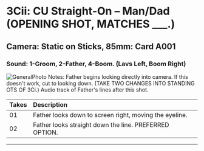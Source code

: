 # 3Cii: CU Straight-On – Man/Dad (OPENING SHOT, MATCHES ___.)

## Camera: Static on Sticks, 85mm: Card A001

### Sound: 1-Groom, 2-Father, 4-Boom. (Lavs Left, Boom Right)

![GeneralPhoto][]
Notes: Father begins looking directly into camera. If this doesn't work, cut to looking down. (TAKE TWO CHANGES INTO STANDING OTS OF 3Ci.) Audio track of Father's lines after this shot.

| Takes | Description |
|:---|:----|
| 01 | Father looks down to screen right, moving the eyeline. |
| 02 | Father looks straight down the line. PREFERRED OPTION. |

----


[GeneralPhoto]:  /CelebrateForever/images/3Cii.JPG